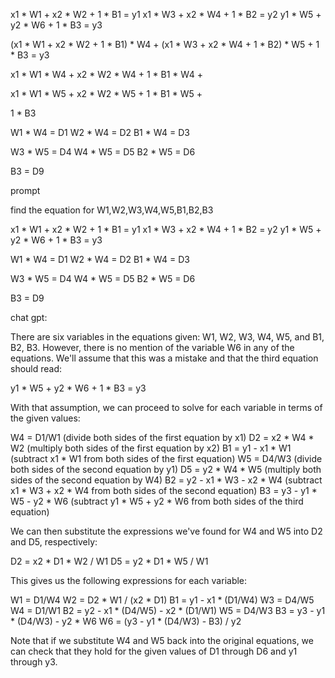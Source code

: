 x1 * W1 + x2 * W2 + 1 * B1 = y1
x1 * W3 + x2 * W4 + 1 * B2 = y2
y1 * W5 + y2 * W6 + 1 * B3 = y3


(x1 * W1 + x2 * W2 + 1 * B1) * W4 + (x1 * W3 + x2 * W4 + 1 * B2) * W5 + 1 * B3 = y3

x1 * W1 * W4 +
x2 * W2 * W4 +
1 * B1 * W4 +

x1 * W1 * W5 +
x2 * W2 * W5 +
1 * B1 * W5 +

1 * B3 


W1 * W4 = D1
W2 * W4 = D2
B1 * W4 = D3

W3 * W5 = D4
W4 * W5 = D5
B2 * W5 = D6

B3 = D9



prompt

find the equation for W1,W2,W3,W4,W5,B1,B2,B3

x1 * W1 + x2 * W2 + 1 * B1 = y1
x1 * W3 + x2 * W4 + 1 * B2 = y2
y1 * W5 + y2 * W6 + 1 * B3 = y3


W1 * W4 = D1
W2 * W4 = D2
B1 * W4 = D3

W3 * W5 = D4
W4 * W5 = D5
B2 * W5 = D6

B3 = D9


chat gpt:

There are six variables in the equations given: W1, W2, W3, W4, W5, and B1, B2, B3. However, there is no mention of the variable W6 in any of the equations. We'll assume that this was a mistake and that the third equation should read:

y1 * W5 + y2 * W6 + 1 * B3 = y3

With that assumption, we can proceed to solve for each variable in terms of the given values:

W4 = D1/W1 (divide both sides of the first equation by x1)
D2 = x2 * W4 * W2 (multiply both sides of the first equation by x2)
B1 = y1 - x1 * W1 (subtract x1 * W1 from both sides of the first equation)
W5 = D4/W3 (divide both sides of the second equation by y1)
D5 = y2 * W4 * W5 (multiply both sides of the second equation by W4)
B2 = y2 - x1 * W3 - x2 * W4 (subtract x1 * W3 + x2 * W4 from both sides of the second equation)
B3 = y3 - y1 * W5 - y2 * W6 (subtract y1 * W5 + y2 * W6 from both sides of the third equation)

We can then substitute the expressions we've found for W4 and W5 into D2 and D5, respectively:

D2 = x2 * D1 * W2 / W1
D5 = y2 * D1 * W5 / W1

This gives us the following expressions for each variable:

W1 = D1/W4
W2 = D2 * W1 / (x2 * D1)
B1 = y1 - x1 * (D1/W4)
W3 = D4/W5
W4 = D1/W1
B2 = y2 - x1 * (D4/W5) - x2 * (D1/W1)
W5 = D4/W3
B3 = y3 - y1 * (D4/W3) - y2 * W6
W6 = (y3 - y1 * (D4/W3) - B3) / y2

Note that if we substitute W4 and W5 back into the original equations, we can check that they hold for the given values of D1 through D6 and y1 through y3.